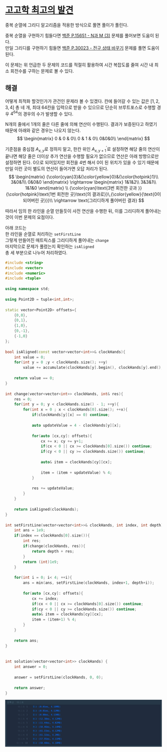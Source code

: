 # [고고학 최고의 발견](https://school.programmers.co.kr/learn/courses/30/lessons/131702)

중복 순열에 그리디 알고리즘을 적용한 방식으로 풀면 풀이가 풀린다.

중복 순열을 구현하기 힘들다면 [백준 P.15651 - N과 M (3)](https://www.acmicpc.net/problem/15651) 문제를 풀어보면 도움이 된다.  
만일 그리디를 구현하기 힘들면 [백준 P.30023 - 전구 상태 바꾸기](https://www.acmicpc.net/problem/30023) 문제를 풀면 도움이 된다.

이 문제는 위 언급한 두 문제의 코드를 적절히 활용하여 시간 복잡도를 줄여 시간 내 최소 회전수를 구하는 문제로 볼 수 있다.

## 해결
어떻게 최적화 할것인가가 관건인 문제라 볼 수 있겠다. 칸에 들어갈 수 있는 값은 $[1, 2, 3, 4]$ 총 네 개, 최대 64칸을 입력으로 받을 수 있으므로 단순히 브루트포스로 수행할 경우 $4^{64}$의 경우의 수가 발생할 수 있다.

N개의 줄에서 1개의 줄은 다른 줄에 의해 연산이 수행된다. 결과가 보증된다고 하였기 때문에 아래와 같은 경우는 나오지 않는다.
$$
\begin{matrix}
0 & 0 & 0\\
0 & 1 & 0\\
0&0&0\\
\end{matrix}
$$

기준점을 중심점 $A_{x,\,y}$로 정하지 말고, 한칸 위인 $A^\prime_{x,\,y+1}$로 설정하면 해당 줄의 연산이 끝나면 해당 줄은 더이상 추가 연산을 수행할 필요가 없으므로 연산은 아래 방향으로만 설정하면 된다. 0으로 되어있지만 회전을 4번 해서 0이 된 위치가 있을 수 있기 때문에 만일 이런 곳이 별도의 연산이 들어가면 오답 처리가 된다.
$$
\begin{matrix}
{\color{cyan}3}&{\color{yellow}0}&{\color{hotpink}1}\\
3&0&1\\
0&0&0
\end{matrix}
\rightarrow
\begin{matrix}
1&1&2\\
3&3&1\\
1&1&0
\end{matrix}
\\
{\color{cyan}\text{3번 회전한 곳과 }} {\color{hotpink}\text{1번 회전한 곳}\text{의 결과로}}\,{\color{yellow}{\text{0이 되어버린 곳}}}\\
\rightarrow \text{그리디하게 풀어버린 결과}
$$

따라서 임의 한 라인을 순열 만들듯이 사전 연산을 수행한 뒤, 이를 그리디하게 풀어내는 것이 이번 문제의 요점이다.

아래 코드는  
한 라인을 순열로 처리하는 `setFirstLine`  
그렇게 만들어진 매트릭스를 그리디하게 풀어내는 `change`  
마지막으로 문제가 풀렸는지 확인하는 `isAligned`  
총 세 부분으로 나누어 처리하였다.


```cpp
#include <string>
#include <vector>
#include <numeric>
#include <tuple>

using namespace std;

using Point2D = tuple<int,int>;

static vector<Point2D> offsets={
    {0,0},
    {0,1},
    {1,0},
    {0,-1},
    {-1,0}
};

bool isAligned(const vector<vector<int>>& clockHands){
    int value = 0;
    for(int y = 0 ;y < clockHands.size(); ++y)
        value += accumulate(clockHands[y].begin(), clockHands[y].end(), 0);
    
    return value == 0;
}

int change(vector<vector<int>> clockHands, int& res){
    res = 0;
    for(int y = 0; y < clockHands.size() - 1; ++y){
        for(int x = 0 ; x < clockHands[0].size(); ++x){
            if(clockHands[y][x] == 0) continue;
            
            auto updateValue = 4 - clockHands[y][x];
            
            for(auto [cx,cy]: offsets){
                cx += x; cy += y+1;
                if(cx < 0 || cx >= clockHands[0].size()) continue;
                if(cy < 0 || cy >= clockHands.size()) continue;
                
                auto& item = clockHands[cy][cx];
                
                item = (item + updateValue) % 4;
            }
            
            res += updateValue;
        }
    }

    return isAligned(clockHands);
}

int setFirstLine(vector<vector<int>>& clockHands, int index, int depth){
    int ans = 1e9;
    if(index == clockHands[0].size()){
        int res;
        if(change(clockHands, res)){
            return depth + res;
        }
        return (int)1e9;
    }
    
    for(int i = 0; i< 4; ++i){
        ans = min(ans, setFirstLine(clockHands, index+1, depth+i));
        
        for(auto [cx,cy]: offsets){
            cx += index;
            if(cx < 0 || cx >= clockHands[0].size()) continue;
            if(cy < 0 || cy >= clockHands.size()) continue;
            auto& item = clockHands[cy][cx];
            item = (item+1) % 4;
        }
    }
    
    return ans;
}


int solution(vector<vector<int>> clockHands) {
    int answer = 0;
    
    answer = setFirstLine(clockHands, 0, 0);
    
    return answer;
}
```
![](./images/2024-09-07-05-39-40.png)